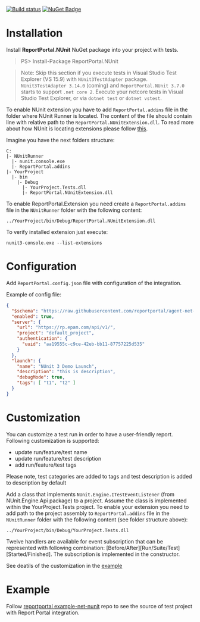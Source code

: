 [![Build status](https://ci.appveyor.com/api/projects/status/q4l1kw3xrbi79m7i/branch/master?svg=true)](https://ci.appveyor.com/project/nvborisenko/agent-net-nunit/branch/master)
[![NuGet Badge](https://buildstats.info/nuget/reportportal.nunit)](https://www.nuget.org/packages/reportportal.nunit)

# Installation
Install **ReportPortal.NUnit** NuGet package into your project with tests.

> PS> Install-Package ReportPortal.NUnit

> Note: Skip this section if you execute tests in Visual Studio Test Explorer (VS 15.9) with `NUnit3TestAdapter` package. `NUnit3TestAdapter 3.14.0` (coming) and `ReportPortal.NUnit 3.7.0` starts to support `.net core 2`. Execute your netcore tests in Visual Studio Test Explorer, or via `dotnet test` or `dotnet vstest`.

To enable NUnit extension you have to add `ReportPortal.addins` file in the folder where NUnit Runner is located. The content of the file should contain line with relative path to the `ReportPortal.NUnitExtension.dll`. To read more about how NUnit is locating extensions please follow [this](https://github.com/nunit/docs/wiki/Engine-Extensibility#locating-addins).

Imagine you have the next folders structure:

```
C:
|- NUnitRunner
  |- nunit.console.exe
  |- ReportPortal.addins
|- YourProject
  |- bin
    |- Debug
      |- YourProject.Tests.dll
      |- ReportPortal.NUnitExtension.dll
```

To enable ReportPortal.Extension you need create a `ReportPortal.addins` file in the `NUnitRunner` folder with the following content:
```
../YourProject/bin/Debug/ReportPortal.NUnitExtension.dll
```

To verify installed extension just execute:
```
nunit3-console.exe --list-extensions
```

# Configuration
Add `ReportPortal.config.json` file with configuration of the integration.

Example of config file:
```json
{
  "$schema": "https://raw.githubusercontent.com/reportportal/agent-net-nunit/master/ReportPortal.NUnitExtension/ReportPortal.config.schema",
  "enabled": true,
  "server": {
    "url": "https://rp.epam.com/api/v1/",
    "project": "default_project",
    "authentication": {
      "uuid": "aa19555c-c9ce-42eb-bb11-87757225d535"
    }
  },
  "launch": {
    "name": "NUnit 3 Demo Launch",
    "description": "this is description",
    "debugMode": true,
    "tags": [ "t1", "t2" ]
  }
}
```

# Customization

You can customize a test run in order to have a user-friendly report. Following customization is supported:
* update run/feature/test name
* update run/feature/test description
* add run/feature/test tags

Please note, test categories are added to tags and test description is added to description by default

Add a class that implements `NUnit.Engine.ITestEventListener` (from NUnit.Engine.Api package) to a project. Assume the class is implemented within the YourProject.Tests project. To enable your extension you need to add path to the project assembly to `ReportPortal.addins` file in the `NUnitRunner` folder with the following content (see folder structure above):  

```
../YourProject/bin/Debug/YourProject.Tests.dll
```

Twelve handlers are available for event subscription that can be represented with following combination: [Before/After][Run/Suite/Test][Started/Finished]. The subscription is implemented in the constructor.

See deatils of the customization in the [example](https://github.com/reportportal/example-net-nunit/blob/master/src/Example/ReportPortalCustomization/Customization.cs)

# Example
Follow [reportportal example-net-nunit](https://github.com/reportportal/example-net-nunit) repo to see the source of test project with Report Portal integration.
